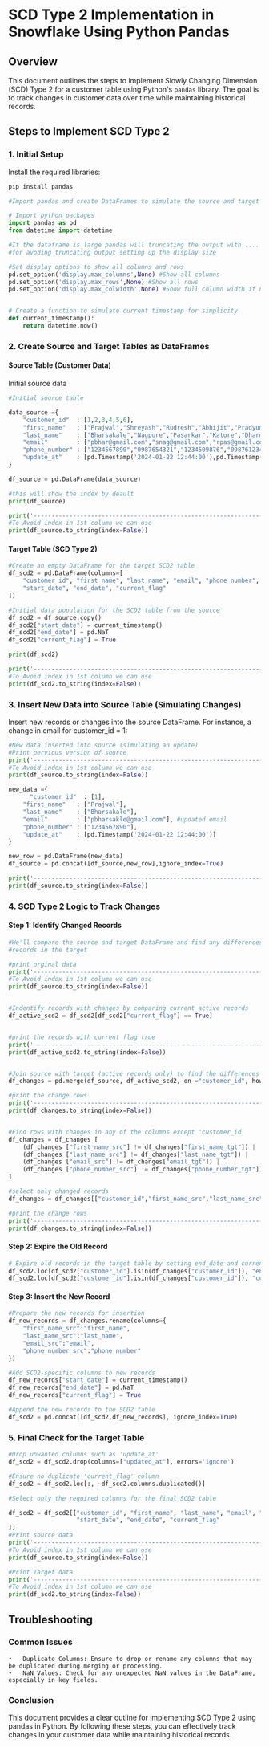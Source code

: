 # SCD Type 2 Implementation in Snowflake Using Python Pandas

## Overview

This document outlines the steps to implement Slowly Changing Dimension (SCD) Type 2 for a customer table using Python's `pandas` library. The goal is to track changes in customer data over time while maintaining historical records.

## Steps to Implement SCD Type 2

### 1. Initial Setup

Install the required libraries:

```python
pip install pandas

#Import pandas and create DataFrames to simulate the source and target tables.

# Import python packages
import pandas as pd
from datetime import datetime

#If the dataframe is large pandas will truncating the output with ....
#for avoding truncating output setting up the display size

#Set display options to show all columns and rows
pd.set_option('display.max_columns',None) #Show all columns
pd.set_option('display.max_rows',None) #Show all rows
pd.set_option('display.max_colwidth',None) #Show full column width if needed


# Create a function to simulate current timestamp for simplicity
def current_timestamp():
    return datetime.now()
```

### 2. Create Source and Target Tables as DataFrames

#### Source Table (Customer Data)

Initial source data
```python
#Initial source table

data_source ={
    "customer_id"  : [1,2,3,4,5,6],
    "first_name"   : ["Prajwal","Shreyash","Rudresh","Abhijit","Pradyumn","Suyog"],
    "last_name"    : ["Bharsakale","Nagpure","Pasarkar","Katore","Dharmale","Kulkarni"],
    "email"        : ["pbhar@gmail.com","snag@gmail.com","rpas@gmail.com","akat@gmail.com","pdha@gmail.com","skul@gmail.com"],
    "phone_number" : ["1234567890","0987654321","1234509876","0987612345","1234098567","8907652341"],
    "update_at"    : [pd.Timestamp('2024-01-22 12:44:00'),pd.Timestamp('2024-04-29 09:55:59'),pd.Timestamp('2024-10-12 12:24:09'),pd.Timestamp('2024-09-22 11:32:07'),pd.Timestamp('2024-12-25 02:04:00'),pd.Timestamp('2024-06-22 08:31:50')]
}

df_source = pd.DataFrame(data_source)

#this will show the index by deault
print(df_source)

print('-------------------------------------------------------------------')
#To Avoid index in 1st column we can use
print(df_source.to_string(index=False))
```

#### Target Table (SCD Type 2)
```python
#Create an empty DataFrame for the target SCD2 table
df_scd2 = pd.DataFrame(columns=[
    "customer_id", "first_name", "last_name", "email", "phone_number", 
    "start_date", "end_date", "current_flag"
])

#Initial data population for the SCD2 table from the source
df_scd2 = df_source.copy()
df_scd2["start_date"] = current_timestamp()
df_scd2["end_date"] = pd.NaT
df_scd2["current_flag"] = True

print(df_scd2)

print('-------------------------------------------------------------------')
#To Avoid index in 1st column we can use
print(df_scd2.to_string(index=False))
```

### 3. Insert New Data into Source Table (Simulating Changes)

Insert new records or changes into the source DataFrame. For instance, a change in email for customer_id = 1:
```python
#New data inserted into source (simulating an update)
#Print pervious version of source
print('-------------------------------------------------------------------')
#To Avoid index in 1st column we can use
print(df_source.to_string(index=False))

new_data ={
      "customer_id"  : [1],
    "first_name"   : ["Prajwal"],
    "last_name"    : ["Bharsakale"],
    "email"        : ["pbharsakle@gmail.com"], #updated email
    "phone_number" : ["1234567890"],
    "update_at"    : [pd.Timestamp('2024-01-22 12:44:00')]
}

new_row = pd.DataFrame(new_data)
df_source = pd.concat([df_source,new_row],ignore_index=True)

print('-------------------------------------------------------------------')
print(df_source.to_string(index=False))

```

### 4. SCD Type 2 Logic to Track Changes

#### Step 1: Identify Changed Records
```python
#We'll compare the source and target DataFrame and find any differences in non-key columns for active
#records in the target

#print orginal data
print('-------------------------------------------------------------------')
#To Avoid index in 1st column we can use
print(df_source.to_string(index=False))


#Indentify records with changes by comparing current active records
df_active_scd2 = df_scd2[df_scd2["current_flag"] == True]


#print the records with current flag true
print('-------------------------------------------------------------------')
print(df_active_scd2.to_string(index=False))


#Join source with target (active records only) to find the differences
df_changes = pd.merge(df_source, df_active_scd2, on ="customer_id", how="left", suffixes=('_src','_tgt'))

#print the change rows
print('-------------------------------------------------------------------')
print(df_changes.to_string(index=False))


#Find rows with changes in any of the columns except 'customer_id'
df_changes = df_changes [
    (df_changes ["first_name_src"] != df_changes["first_name_tgt"]) |
    (df_changes ["last_name_src"] != df_changes["last_name_tgt"]) |
    (df_changes ["email_src"] != df_changes["email_tgt"]) |
    (df_changes ["phone_number_src"] != df_changes["phone_number_tgt"])
]

#select only changed records
df_changes = df_changes[["customer_id","first_name_src","last_name_src","email_src","phone_number_src"]]

#print the change rows
print('-------------------------------------------------------------------')
print(df_changes.to_string(index=False))

```

#### Step 2: Expire the Old Record
```python
# Expire old records in the target table by setting end_date and current_flag = False
df_scd2.loc[df_scd2["customer_id"].isin(df_changes["customer_id"]), "end_date"] = current_timestamp()
df_scd2.loc[df_scd2["customer_id"].isin(df_changes["customer_id"]), "current_flag"] = False
```


#### Step 3: Insert the New Record
```python
#Prepare the new records for insertion
df_new_records = df_changes.rename(columns={
    "first_name_src":"first_name",
    "last_name_src":"last_name",
    "email_src":"email",
    "phone_number_src":"phone_number"
})

#Add SCD2-specific columns to new records
df_new_records["start_date"] = current_timestamp()
df_new_records["end_date"] = pd.NaT
df_new_records["current_flag"] = True

#Append the new records to the SCD2 table
df_scd2 = pd.concat([df_scd2,df_new_records], ignore_index=True)

```

### 5. Final Check for the Target Table
```python
#Drop unwanted columns such as 'update_at'
df_scd2 = df_scd2.drop(columns=["updated_at"], errors='ignore')

#Ensure no duplicate 'current_flag' column
df_scd2 = df_scd2.loc[:, ~df_scd2.columns.duplicated()]

#Select only the required columns for the final SCD2 table

df_scd2 = df_scd2[["customer_id", "first_name", "last_name", "email", "phone_number",
                   "start_date", "end_date", "current_flag" 
]]
#Print source data
print('-------------------------------------------------------------------')
#To Avoid index in 1st column we can use
print(df_source.to_string(index=False))

#Print Target data
print('-------------------------------------------------------------------')
#To Avoid index in 1st column we can use
print(df_scd2.to_string(index=False))

```

## Troubleshooting

### Common Issues

	•	Duplicate Columns: Ensure to drop or rename any columns that may be duplicated during merging or processing.
	•	NaN Values: Check for any unexpected NaN values in the DataFrame, especially in key fields.

### Conclusion

This document provides a clear outline for implementing SCD Type 2 using pandas in Python. By following these steps, you can effectively track changes in your customer data while maintaining historical records.
